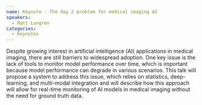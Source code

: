 ```yaml
---
name: Keynote - The day 2 problem for medical imaging AI
speakers:
  - Matt Lungren
categories:
  - Keynotes
---
```


Despite growing interest in artificial intelligence (AI) applications in medical imaging, there are still barriers to widespread adoption. One key issue is the lack of tools to monitor model performance over time, which is important because model performance can degrade in various scenarios. This talk will propose a system to address this issue, which relies on statistics, deep-learning, and multi-modal integration and will describe how this approach will allow for real-time monitoring of AI models in medical imaging without the need for ground truth data.